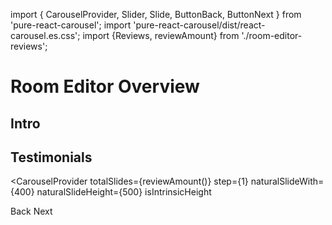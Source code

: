 import { CarouselProvider, Slider, Slide, ButtonBack, ButtonNext } from 'pure-react-carousel';
import 'pure-react-carousel/dist/react-carousel.es.css';
import {Reviews, reviewAmount} from './room-editor-reviews';

# Room Editor Overview

## Intro

## Testimonials

<CarouselProvider
    totalSlides={reviewAmount()}
    step={1}
    naturalSlideWith={400}
    naturalSlideHeight={500}
    isIntrinsicHeight
>
<Slider>
    <Reviews/>
</Slider>
<ButtonBack>Back</ButtonBack>
<ButtonNext>Next</ButtonNext>
</CarouselProvider>